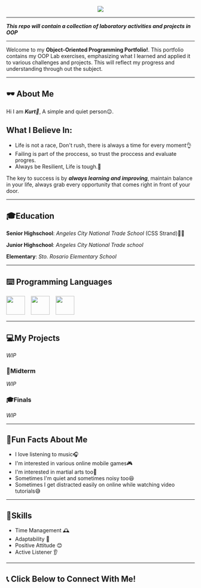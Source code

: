 <p align="center">
  
<img src="https://capsule-render.vercel.app/api?type=transparent&height=200&text=Torres%20Justine%20Kurt&fontAlign=50&animation=blink&fontSize=70&fontColor=44444E&desc=OOP%20PORTFOLIO&descAlign=50&descAlignY=24&descSize=25"/>

</p>


---

***This repo will contain a collection of laboratory activities and projects in OOP***

---

Welcome to my **Object-Oriented Programming Portfolio!**. This portfolio contains my OOP Lab exercises, emphasizing what I learned and applied it to various challenges and projects.
This will reflect my progress and understanding through out the subject.



---
## 🕶️ About Me
Hi I am ***Kurt👋***,
A simple and quiet person😉.
## What I Believe In:
- Life is not a race, Don't rush, there is always a time for every moment👌
- Failing is part of the proccess, so trust the proccess and evaluate progres.
- Always be Resilient, Life is tough.💪

The key to success is by ***always learning and improving***, maintain balance in your life, always grab every opportunity that comes right in front of your door.

---

## 🎓Education
**Senior Highschool**: *Angeles City National Trade School* (CSS Strand)👨‍💻

**Junior Highschool**: *Angeles City National Trade school*

**Elementary**: *Sto. Rosario Elementary School*

---

## ⌨️ Programming Languages
<p align="left"> 
<img src="https://img.shields.io/badge/Python-%233776AB.svg?style=for-the-badge&logo=python&logoColor=white" height="50"/>  
&nbsp;&nbsp;
<img src="https://img.shields.io/badge/C-%2300599C.svg?style=for-the-badge&logo=c&logoColor=white" height="50"/>
&nbsp;&nbsp;
<img src="https://img.shields.io/badge/java-green?style=for-the-badge&logoColor=rgb&logoSize=auto&labelColor=White&color=green&cacheSeconds=http" height="50"/>
&nbsp;&nbsp;

</p>

---

## 💻My Projects
*WIP*
### 📝Midterm
*WIP*
### 🎓Finals
*WIP*

---

## 🤩Fun Facts About Me
- I love listening to music🎧
- I'm interested in various online mobile games🎮
- I'm interested in martial arts too💪
- Sometimes I'm quiet and sometimes noisy too😆
- Sometimes I get distracted easily on online while watching video tutorials😅

---

## 📌Skills
- Time Management 🕰️
- Adaptability 🔄
- Positive Attitude 😊
- Active Listener 👂

---

## 📞 Click Below to Connect With Me!

